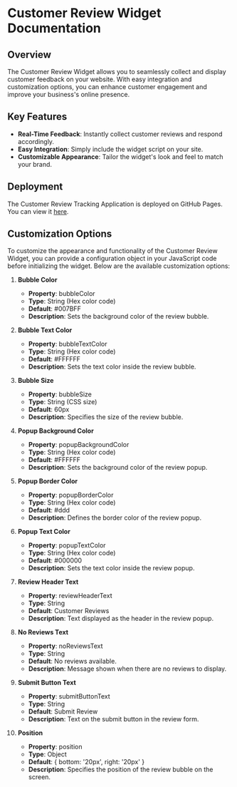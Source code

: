 # Customer Review Widget Documentation

## Overview
The Customer Review Widget allows you to seamlessly collect and display customer feedback on your website. With easy integration and customization options, you can enhance customer engagement and improve your business's online presence.

## Key Features
- **Real-Time Feedback**: Instantly collect customer reviews and respond accordingly.
- **Easy Integration**: Simply include the widget script on your site.
- **Customizable Appearance**: Tailor the widget's look and feel to match your brand.

## Deployment
The Customer Review Tracking Application is deployed on GitHub Pages. You can view it [here](https://harsh-dev0.github.io/customer-review-tracking-application/).

## Customization Options
To customize the appearance and functionality of the Customer Review Widget, you can provide a configuration object in your JavaScript code before initializing the widget. Below are the available customization options:

1. **Bubble Color**
   - **Property**: bubbleColor
   - **Type**: String (Hex color code)
   - **Default**: #007BFF
   - **Description**: Sets the background color of the review bubble.

2. **Bubble Text Color**
   - **Property**: bubbleTextColor
   - **Type**: String (Hex color code)
   - **Default**: #FFFFFF
   - **Description**: Sets the text color inside the review bubble.

3. **Bubble Size**
   - **Property**: bubbleSize
   - **Type**: String (CSS size)
   - **Default**: 60px
   - **Description**: Specifies the size of the review bubble.

4. **Popup Background Color**
   - **Property**: popupBackgroundColor
   - **Type**: String (Hex color code)
   - **Default**: #FFFFFF
   - **Description**: Sets the background color of the review popup.

5. **Popup Border Color**
   - **Property**: popupBorderColor
   - **Type**: String (Hex color code)
   - **Default**: #ddd
   - **Description**: Defines the border color of the review popup.

6. **Popup Text Color**
   - **Property**: popupTextColor
   - **Type**: String (Hex color code)
   - **Default**: #000000
   - **Description**: Sets the text color inside the review popup.

7. **Review Header Text**
   - **Property**: reviewHeaderText
   - **Type**: String
   - **Default**: Customer Reviews
   - **Description**: Text displayed as the header in the review popup.

8. **No Reviews Text**
   - **Property**: noReviewsText
   - **Type**: String
   - **Default**: No reviews available.
   - **Description**: Message shown when there are no reviews to display.

9. **Submit Button Text**
   - **Property**: submitButtonText
   - **Type**: String
   - **Default**: Submit Review
   - **Description**: Text on the submit button in the review form.

10. **Position**
    - **Property**: position
    - **Type**: Object
    - **Default**: { bottom: '20px', right: '20px' }
    - **Description**: Specifies the position of the review bubble on the screen.
